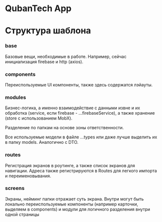 # QubanTech App

# Структура шаблона
### base

Базовые вещи, необходимые в работе. Например, сейчас инициализация firebase и http (axios).

### components

Переиспользуемые UI компоненты, также здесь содержатся лэйауты.

### modules

Бизнес-логика, а именно взаимодействие с данными извне и их обработка (service, если firebase - ...firebaseService), а также хранение (store с использованием MobX). 

Разделение по папкам на основе зоны ответственности. 

Все используемые модели в файле ...types или даже лучше выделить их в папку models. Аналогично с DTO.

### routes

Регистрация экранов в роутинге, а также список экранов для навигации. Адреса также регистрируются в Routes для легкого импорта и переименовывания.

### screens

Экраны, нейминг папки отражает суть экрана. Внутри могут быть локально переиспользуемые компоненты (например карточки, выделяем в components) и модули для логичного разделения внутри одной страницы